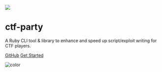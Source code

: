 ![](_media/logo.png)

# ctf-party

A Ruby CLI tool & library to enhance and speed up script/exploit writing for CTF players.

[GitHub](https://github.com/noraj/ctf-party/)
[Get Started](pages/quick-start?id=quick-start)

![color](#ffffff)
